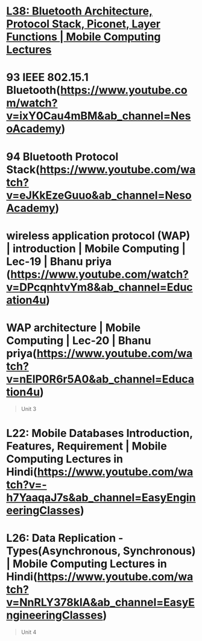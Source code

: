 # [L38: Bluetooth Architecture, Protocol Stack, Piconet, Layer Functions | Mobile Computing Lectures](https://www.youtube.com/watch?v=XDwz1XNOkhY&t=702s&ab_channel=EasyEngineeringClasses)


# 93 IEEE 802.15.1 Bluetooth(https://www.youtube.com/watch?v=ixY0Cau4mBM&ab_channel=NesoAcademy)

# 94 Bluetooth Protocol Stack(https://www.youtube.com/watch?v=eJKkEzeGuuo&ab_channel=NesoAcademy)


# wireless application protocol (WAP) | introduction | Mobile Computing | Lec-19 | Bhanu priya (https://www.youtube.com/watch?v=DPcqnhtvYm8&ab_channel=Education4u)

# WAP architecture | Mobile Computing | Lec-20 | Bhanu priya(https://www.youtube.com/watch?v=nElP0R6r5A0&ab_channel=Education4u)


>Unit 3

# L22: Mobile Databases Introduction, Features, Requirement | Mobile Computing Lectures in Hindi(https://www.youtube.com/watch?v=-h7YaaqaJ7s&ab_channel=EasyEngineeringClasses)

# L26: Data Replication - Types(Asynchronous, Synchronous) | Mobile Computing Lectures in Hindi(https://www.youtube.com/watch?v=NnRLY378klA&ab_channel=EasyEngineeringClasses)

>Unit 4

